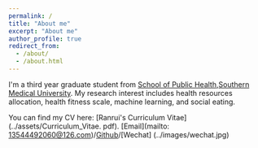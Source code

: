 ```yaml
---
permalink: /
title: "About me"
excerpt: "About me"
author_profile: true
redirect_from: 
  - /about/
  - /about.html
---
```


I'm a third year graduate student from [School of Public Health](http://portal.smu.edu.cn/gwxy/index.htm),[Southern Medical University](https://www.smu.edu.cn). My research interest includes health resources allocation, health fitness scale, machine learning, and social eating.

You can find my CV here: [Ranrui's Curriculum Vitae](../assets/Curriculum_Vitae. pdf).
[Email](mailto: 13544492060@126.com)/[Github](https://github.com/Ranrui99)/[Wechat]
(../images/wechat.jpg)

